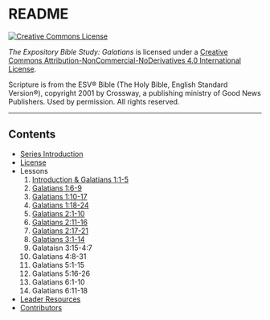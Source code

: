 # README

[![Creative Commons License](https://i.creativecommons.org/l/by-nc-nd/4.0/80x15.png)](LICENSE.md)

_The Expository Bible Study: Galatians_ is licensed under a [Creative Commons Attribution-NonCommercial-NoDerivatives 4.0 International License](LICENSE.md).

Scripture is from the ESV® Bible  (The Holy Bible, English Standard Version®), copyright 2001 by Crossway, a publishing ministry of Good News Publishers.  Used by permission.  All rights reserved.

---

## Contents

* [Series Introduction](series-introduction.md)
* [License](LICENSE.md)
* Lessons
     1. [Introduction & Galatians 1:1-5](lessons/lesson_1.md)
     2. [Galatians 1:6-9](lessons/lesson_2.md)
     3. [Galatians 1:10-17](lessons/lesson_3.md)
     4. [Galatians 1:18-24](lessons/lesson_4.md)
     5. [Galatians 2:1-10](lessons/lesson_5.md)
     6. [Galatians 2:11-16](lessons/lesson_6.md)
     7. [Galatians 2:17-21](lessons/lesson_7.md)
     8. [Galatians 3:1-14](lessons/lesson_8.md)
     9. Galataisn 3:15-4:7
    10. Galatians 4:8-31
    11. Galatians 5:1-15
    12. Galatians 5:16-26
    13. Galatians 6:1-10
    14. Galatians 6:11-18
* [Leader Resources](leader-resources.md)
* [Contributors](CONTRIBUTORS.md)
